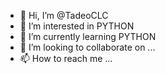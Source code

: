 - 👋 Hi, I’m @TadeoCLC
- 👀 I’m interested in  PYTHON
- 🌱 I’m currently learning PYTHON
- 💞️ I’m looking to collaborate on ...
- 📫 How to reach me ...

<!---
TadeoCLC/TadeoCLC is a ✨ special ✨ repository because its `README.md` (this file) appears on your GitHub profile.
You can click the Preview link to take a look at your changes.
--->
